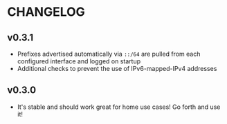# CHANGELOG

## v0.3.1

- Prefixes advertised automatically via `::/64` are pulled from each configured
  interface and logged on startup
- Additional checks to prevent the use of IPv6-mapped-IPv4 addresses

## v0.3.0

- It's stable and should work great for home use cases! Go forth and use it!
